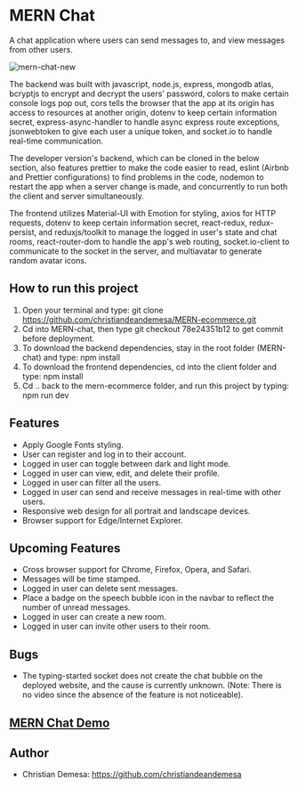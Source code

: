 # MERN Chat
A chat application where users can send messages to, and view messages from other users.

![mern-chat-new](https://user-images.githubusercontent.com/85912934/214714421-9564bf37-9709-44bb-8158-4a976738fd36.png)

The backend was built with javascript, node.js, express, mongodb atlas,   
bcryptjs to encrypt and decrypt the users' password, colors to make certain console logs pop out, 
cors tells the browser that the app at its origin has access to resources at another origin, 
dotenv to keep certain information secret, express-async-handler to handle async express route exceptions, 
jsonwebtoken to give each user a unique token, and socket.io to handle real-time communication. 

The developer version's backend, which can be cloned in the below section, also features prettier to make the code easier to read, eslint (Airbnb and 
Prettier configurations) to find problems in the code, nodemon to restart the app when a server change is made, and concurrently to run both the client and server simultaneously.

The frontend utilizes Material-UI with Emotion for styling, axios for HTTP requests, dotenv to keep certain information secret, react-redux, 
redux-persist, and reduxjs/toolkit to manage the logged in user's state and chat rooms, react-router-dom to 
handle the app's web routing, socket.io-client to communicate to the socket in the server, and multiavatar to generate random avatar icons.

## How to run this project
1. Open your terminal and type: git clone https://github.com/christiandeandemesa/MERN-ecommerce.git
2. Cd into MERN-chat, then type git checkout 78e24351b12 to get commit before deployment.
3. To download the backend dependencies, stay in the root folder (MERN-chat) and type: npm install
4. To download the frontend dependencies, cd into the client folder and type: npm install
5. Cd .. back to the mern-ecommerce folder, and run this project by typing: npm run dev

## Features
- Apply Google Fonts styling.
- User can register and log in to their account.
- Logged in user can toggle between dark and light mode.
- Logged in user can view, edit, and delete their profile.
- Logged in user can filter all the users.
- Logged in user can send and receive messages in real-time with other users.
- Responsive web design for all portrait and landscape devices.
- Browser support for Edge/Internet Explorer.

## Upcoming Features
- Cross browser support for Chrome, Firefox, Opera, and Safari.
- Messages will be time stamped.
- Logged in user can delete sent messages.
- Place a badge on the speech bubble icon in the navbar to reflect the number of unread messages.
- Logged in user can create a new room.
- Logged in user can invite other users to their room.

## Bugs
- The typing-started socket does not create the chat bubble on the deployed website, and the cause is currently unknown. (Note: There is no video since the absence of the feature is not noticeable).

## [MERN Chat Demo](https://mern-chat-frontend.onrender.com/register)

## Author
- Christian Demesa: https://github.com/christiandeandemesa
